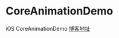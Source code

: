 # CoreAnimationDemo
iOS CoreAnimationDemo [博客地址](https://hankmax.github.io/2017/12/19/Core%20Animation/)
